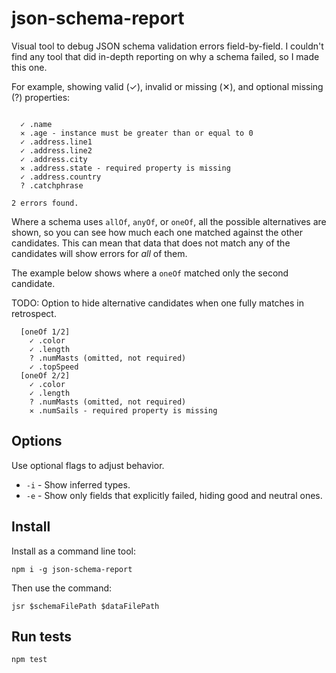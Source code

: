 # json-schema-report

Visual tool to debug JSON schema validation errors field-by-field. I couldn't
find any tool that did in-depth reporting on why a schema failed, so I made this
one.

For example, showing valid (✓), invalid or missing (✕), and optional missing
(?) properties:

```

  ✓ .name
  ✕ .age - instance must be greater than or equal to 0
  ✓ .address.line1
  ✓ .address.line2
  ✓ .address.city
  ✕ .address.state - required property is missing
  ✓ .address.country
  ? .catchphrase

2 errors found.
```

Where a schema uses `allOf`, `anyOf`, or `oneOf`, all the possible alternatives
are shown, so you can see how much each one matched against the other
candidates. This can mean that data that does not match any of the candidates
will show errors for _all_ of them.

The example below shows where a `oneOf` matched only the second candidate.

TODO: Option to hide alternative candidates when one fully matches in
retrospect.

```
  [oneOf 1/2]
    ✓ .color
    ✓ .length
    ? .numMasts (omitted, not required)
    ✓ .topSpeed
  [oneOf 2/2]
    ✓ .color
    ✓ .length
    ? .numMasts (omitted, not required)
    ✕ .numSails - required property is missing
```

## Options

Use optional flags to adjust behavior.

* `-i` - Show inferred types.
* `-e` - Show only fields that explicitly failed, hiding good and neutral ones.

## Install

Install as a command line tool:

```
npm i -g json-schema-report
```

Then use the command:

```
jsr $schemaFilePath $dataFilePath
```

## Run tests

```
npm test
```
